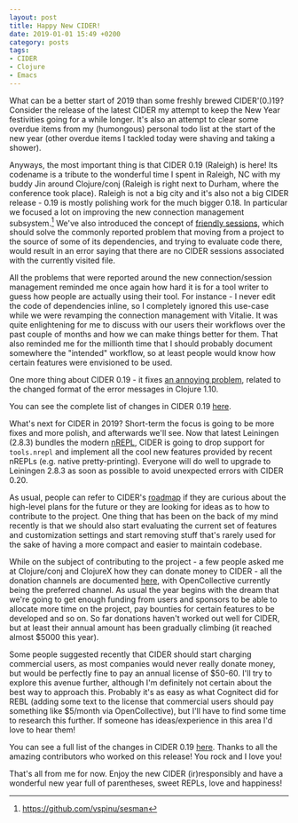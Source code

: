 ```yaml
---
layout: post
title: Happy New CIDER!
date: 2019-01-01 15:49 +0200
category: posts
tags:
- CIDER
- Clojure
- Emacs
---
```


What can be a better start of 2019 than some freshly brewed CIDER'(0.)19?
Consider the release of the latest CIDER my attempt to keep the New Year festivities
going for a while longer. It's also an attempt to clear some overdue items from
my (humongous) personal todo list at the start of the new year (other overdue items I tackled
today were shaving and taking a shower).

<!--more-->

Anyways, the most important thing is that CIDER 0.19 (Raleigh) is
here! Its codename is a tribute to the wonderful time I spent in
Raleigh, NC with my buddy Jin around Clojure/conj (Raleigh is right
next to Durham, where the conference took place).  Raleigh is not a
big city and it's also not a big CIDER release - 0.19 is mostly
polishing work for the much bigger 0.18. In particular we focused a
lot on improving the new connection management subsystem.[^1] We've
also introduced the concept of [friendly sessions](
http://www.cider.mx/en/latest/managing_connections/#friendly-sessions),
which should solve the commonly reported problem that moving from a
project to the source of some of its dependencies, and trying to evaluate
code there, would result in an error saying that there are no CIDER
sessions associated with the currently visited file.

All the problems that were reported around the new connection/session
management reminded me once again how hard it is for a tool writer to
guess how people are actually using their tool.  For instance - I
never edit the code of dependencies inline, so I completely ignored
this use-case while we were revamping the connection management with
Vitalie. It was quite enlightening for me to discuss with our users
their workflows over the past couple of months and how we can make
things better for them. That also reminded me for the millionth time that I should probably
document somewhere the "intended" workflow, so at least people would know
how certain features were envisioned to be used.

One more thing about CIDER 0.19 - it fixes [an annoying problem](https://github.com/clojure-emacs/cider-nrepl/issues/549),
related to the changed format of the error messages in Clojure 1.10.

You can see the complete list of changes in CIDER 0.19 [here](https://github.com/clojure-emacs/cider/releases/tag/v0.19.0).

What's next for CIDER in 2019? Short-term the focus is going to be
more fixes and more polish, and afterwards we'll see. Now that latest
Leiningen (2.8.3) bundles the modern [nREPL](https://nrepl.org), CIDER
is going to drop support for `tools.nrepl` and implement all the cool
new features provided by recent nREPLs (e.g. native pretty-printing).
Everyone will do well to upgrade to Leiningen 2.8.3 as soon as
possible to avoid unexpected errors with CIDER 0.20.

As usual, people can refer to CIDER's
[roadmap](https://github.com/clojure-emacs/cider/blob/master/ROADMAP.md)
if they are curious about the high-level plans for the future or they
are looking for ideas as to how to contribute to the project.
One thing that has been on the back of my mind recently is that we should
also start evaluating the current set of features and customization
settings and start removing stuff that's rarely used for the sake of
having a more compact and easier to maintain codebase.

While on the subject of contributing to the project - a few people
asked me at Clojure/conj and ClojureX how they can donate money to
CIDER - all the donation channels are documented
[here](http://www.cider.mx/en/latest/about/contributing/#funding),
with OpenCollective currently being the preferred channel. As usual
the year begins with the dream that we're going to get enough funding
from users and sponsors to be able to allocate more time on the project,
pay bounties for certain features to be developed and so on. So far
donations haven't worked out well for CIDER, but at least their annual
amount has been gradually climbing (it reached almost $5000 this year).

Some people suggested recently that CIDER should start charging
commercial users, as most companies would never really donate money,
but would be perfectly fine to pay an annual license of $50-60. I'll
try to explore this avenue further, although I'm definitely not
certain about the best way to approach this. Probably it's as easy as
what Cognitect did for REBL (adding some text to the license that
commercial users should pay something like $5/month via
OpenCollective), but I'll have to find some time to research this
further. If someone has ideas/experience in this area I'd love to hear
them!

You can see a full list of the changes in CIDER 0.19 [here](https://github.com/clojure-emacs/cider/blob/master/ROADMAP.md).
Thanks to all the amazing contributors who worked on this release! You rock and I love you!

That's all from me for now. Enjoy the new CIDER (ir)responsibly and have a wonderful new year full of
parentheses, sweet REPLs, love and happiness!

[^1]: <https://github.com/vspinu/sesman>
